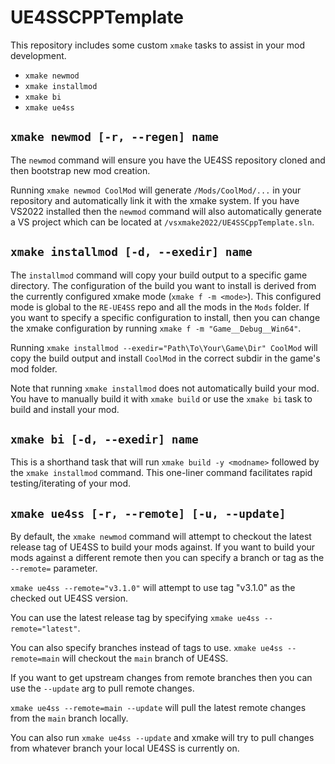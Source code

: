 # UE4SSCPPTemplate

This repository includes some custom `xmake` tasks to assist in your mod development.

- `xmake newmod`
- `xmake installmod`
- `xmake bi`
- `xmake ue4ss`

## `xmake newmod [-r, --regen] name`

The `newmod` command will ensure you have the UE4SS repository cloned and then bootstrap new mod creation.

Running `xmake newmod CoolMod` will generate `/Mods/CoolMod/...` in your repository and automatically link it with the xmake system. If you have VS2022 installed then the `newmod` command will also automatically generate a VS project which can be located at `/vsxmake2022/UE4SSCppTemplate.sln`.

## `xmake installmod [-d, --exedir] name`

The `installmod` command will copy your build output to a specific game directory. The configuration of the build you want to install is derived from the currently configured xmake mode (`xmake f -m <mode>`). This configured mode is global to the `RE-UE4SS` repo and all the mods in the `Mods` folder. If you want to specify a specific configuration to install, then you can change the xmake configuration by running `xmake f -m "Game__Debug__Win64"`.

Running `xmake installmod --exedir="Path\To\Your\Game\Dir" CoolMod` will copy the build output and install `CoolMod` in the correct subdir in the game's mod folder.

Note that running `xmake installmod` does not automatically build your mod. You have to manually build it with `xmake build` or use the `xmake bi` task to build and install your mod.

## `xmake bi [-d, --exedir] name`

This is a shorthand task that will run `xmake build -y <modname>` followed by the `xmake installmod` command. This one-liner command facilitates rapid testing/iterating of your mod.

## `xmake ue4ss [-r, --remote] [-u, --update]`

By default, the `xmake newmod` command will attempt to checkout the latest release tag of UE4SS to build your mods against. If you want to build your mods against a different remote then you can specify a branch or tag as the `--remote=` parameter.

`xmake ue4ss --remote="v3.1.0"` will attempt to use tag "v3.1.0" as the checked out UE4SS version.

You can use the latest release tag by specifying `xmake ue4ss --remote="latest"`.

You can also specify branches instead of tags to use. `xmake ue4ss --remote=main` will checkout the `main` branch of UE4SS.

If you want to get upstream changes from remote branches then you can use the `--update` arg to pull remote changes.

`xmake ue4ss --remote=main --update` will pull the latest remote changes from the `main` branch locally.

You can also run `xmake ue4ss --update` and xmake will try to pull changes from whatever branch your local UE4SS is currently on.